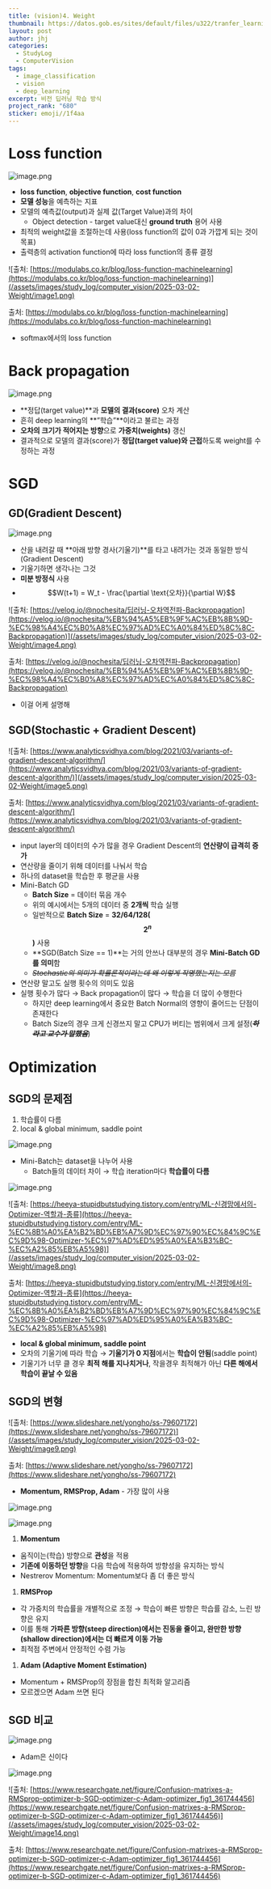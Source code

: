 ```yaml
---
title: (vision)4. Weight
thumbnail: https://datos.gob.es/sites/default/files/u322/tranfer_learning.jpg
layout: post
author: jhj
categories:
  - StudyLog
  - ComputerVision
tags:
  - image_classification
  - vision
  - deep_learning
excerpt: 비전 딥러닝 학습 방식
project_rank: "680"
sticker: emoji//1f4aa
---
```


# Loss function

![image.png](/assets/images/study_log/computer_vision/2025-03-02-Weight/image.png)

- **loss function**, **objective function**, **cost function**
- **모델 성능**을 예측하는 지표
- 모델의 예측값(output)과 실제 값(Target Value)과의 차이
    - Object detection - target value대신 **ground truth** 용어 사용
- 최적의 weight값을 조절하는데 사용(loss function의 값이 0과 가깝게 되는 것이 목표)
- 출력층의 activation function에 따라 loss function의 종류 결정

![출처: [https://modulabs.co.kr/blog/loss-function-machinelearning](https://modulabs.co.kr/blog/loss-function-machinelearning)](/assets/images/study_log/computer_vision/2025-03-02-Weight/image1.png)

출처: [https://modulabs.co.kr/blog/loss-function-machinelearning](https://modulabs.co.kr/blog/loss-function-machinelearning)

- softmax에서의 loss function

# Back propagation

![image.png](/assets/images/study_log/computer_vision/2025-03-02-Weight/image2.png)

- **정답(target value)**과 **모델의 결과(score)** 오차 계산
- 흔히 deep learning의 **”학습”**이라고 불르는 과정
- **오차의 크기가 적어지는 방향**으로 **가중치(weights)** 갱신
- 결과적으로 모델의 결과(score)가 **정답(target value)와 근접**하도록 weight를 수정하는 과정

# SGD

## GD(Gradient Descent)

![image.png](/assets/images/study_log/computer_vision/2025-03-02-Weight/image3.png)

- 산을 내려갈 때 **아래 방향 경사(기울기)**를 타고 내려가는 것과 동일한 방식(Gradient Descent)
- 기울기하면 생각나는 그것
- **미분 방정식** 사용
- $$W(t+1) = W_t - \frac{\partial \text{오차}}{\partial W}$$

![출처: [https://velog.io/@nochesita/딥러닝-오차역전파-Backpropagation](https://velog.io/@nochesita/%EB%94%A5%EB%9F%AC%EB%8B%9D-%EC%98%A4%EC%B0%A8%EC%97%AD%EC%A0%84%ED%8C%8C-Backpropagation)](/assets/images/study_log/computer_vision/2025-03-02-Weight/image4.png)

출처: [https://velog.io/@nochesita/딥러닝-오차역전파-Backpropagation](https://velog.io/@nochesita/%EB%94%A5%EB%9F%AC%EB%8B%9D-%EC%98%A4%EC%B0%A8%EC%97%AD%EC%A0%84%ED%8C%8C-Backpropagation)

- 이걸 어케 설명해

## SGD(Stochastic + Gradient Descent)

![출처: [https://www.analyticsvidhya.com/blog/2021/03/variants-of-gradient-descent-algorithm/](https://www.analyticsvidhya.com/blog/2021/03/variants-of-gradient-descent-algorithm/)](/assets/images/study_log/computer_vision/2025-03-02-Weight/image5.png)

출처: [https://www.analyticsvidhya.com/blog/2021/03/variants-of-gradient-descent-algorithm/](https://www.analyticsvidhya.com/blog/2021/03/variants-of-gradient-descent-algorithm/)

- input layer의 데이터의 수가 많을 경우 Gradient Descent의 **연산량이 급격히 증가**
- 연산량을 줄이기 위해 데이터를 나눠서 학습
- 하나의 dataset을 학습한 후 평균을 사용
- Mini-Batch GD
    - **Batch Size** = 데이터 묶음 개수
    - 위의 예시에서는 5개의 데이터 중 **2개씩** 학습 실행
    - 일반적으로 **Batch Size** = **32/64/128($$2^n$$)** 사용
    - **SGD(Batch Size == 1)**는 거의 안쓰나 대부분의 경우 **Mini-Batch GD를 의미**함
    - *~~Stochastic의 의미가 확률론적이라는데 왜 이렇게 작명했는지는 모름~~*
- 연산량 말고도 실행 횟수의 의미도 있음
- 실행 횟수가 많다 → Back propagation이 많다 → 학습을 더 많이 수행한다
    - 하지만 deep learning에서 중요한 Batch Normal의 영향이 줄어드는 단점이 존재한다
    - Batch Size의 경우 크게 신경쓰지 말고 CPU가 버티는 범위에서 크게 설정(***~~하라고 교수가 말했음~~***)

# Optimization

## SGD의 문제점

1. 학습률이 다름
2. local & global minimum, saddle point

![image.png](/assets/images/study_log/computer_vision/2025-03-02-Weight/image6.png)

- Mini-Batch는 dataset을 나누어 사용
    - Batch들의 데이터 차이 → 학습 iteration마다 **학습률이 다름**

![image.png](/assets/images/study_log/computer_vision/2025-03-02-Weight/image7.png)

![출처: [https://heeya-stupidbutstudying.tistory.com/entry/ML-신경망에서의-Optimizer-역할과-종류](https://heeya-stupidbutstudying.tistory.com/entry/ML-%EC%8B%A0%EA%B2%BD%EB%A7%9D%EC%97%90%EC%84%9C%EC%9D%98-Optimizer-%EC%97%AD%ED%95%A0%EA%B3%BC-%EC%A2%85%EB%A5%98)](/assets/images/study_log/computer_vision/2025-03-02-Weight/image8.png)

출처: [https://heeya-stupidbutstudying.tistory.com/entry/ML-신경망에서의-Optimizer-역할과-종류](https://heeya-stupidbutstudying.tistory.com/entry/ML-%EC%8B%A0%EA%B2%BD%EB%A7%9D%EC%97%90%EC%84%9C%EC%9D%98-Optimizer-%EC%97%AD%ED%95%A0%EA%B3%BC-%EC%A2%85%EB%A5%98)

- **local & global minimum, saddle point**
- 오차의 기울기에 따라 학습 → **기울기가 0 지점**에서는 **학습이 안됨**(saddle point)
- 기울기가 너무 클 경우 **최적 해를 지나치거나**, 작을경우 최적해가 아닌 **다른 해에서 학습이 끝날 수 있음**

## SGD의 변형

![출처: [https://www.slideshare.net/yongho/ss-79607172](https://www.slideshare.net/yongho/ss-79607172)](/assets/images/study_log/computer_vision/2025-03-02-Weight/image9.png)

출처: [https://www.slideshare.net/yongho/ss-79607172](https://www.slideshare.net/yongho/ss-79607172)

- **Momentum, RMSProp, Adam** - 가장 많이 사용

![image.png](/assets/images/study_log/computer_vision/2025-03-02-Weight/image10.png)

![image.png](/assets/images/study_log/computer_vision/2025-03-02-Weight/image11.png)

1. **Momentum**
- 움직이는(학습) 방향으로 **관성**을 적용
- **기존에 이동하던 방향**을 다음 학습에 적용하여 방향성을 유지하는 방식
- Nestrerov Momentum: Momentum보다 좀 더 좋은 방식

1. **RMSProp**
- 각 가중치의 학습률을 개별적으로 조정 → 학습이 빠른 방향은 학습률 감소, 느린 방향은 유지
- 이를 통해 **가파른 방향(steep direction)에서는 진동을 줄이고, 완만한 방향(shallow direction)에서는 더 빠르게 이동 가능**
- 최적점 주변에서 안정적인 수렴 가능

1. **Adam (Adaptive Moment Estimation)**
- Momentum + RMSProp의 장점을 합친 최적화 알고리즘
- 모르겠으면 Adam 쓰면 된다

## SGD 비교

![image.png](/assets/images/study_log/computer_vision/2025-03-02-Weight/image12.png)

- Adam은 신이다

![image.png](/assets/images/study_log/computer_vision/2025-03-02-Weight/image13.png)

![출처: [https://www.researchgate.net/figure/Confusion-matrixes-a-RMSprop-optimizer-b-SGD-optimizer-c-Adam-optimizer_fig1_361744456](https://www.researchgate.net/figure/Confusion-matrixes-a-RMSprop-optimizer-b-SGD-optimizer-c-Adam-optimizer_fig1_361744456)](/assets/images/study_log/computer_vision/2025-03-02-Weight/image14.png)

출처: [https://www.researchgate.net/figure/Confusion-matrixes-a-RMSprop-optimizer-b-SGD-optimizer-c-Adam-optimizer_fig1_361744456](https://www.researchgate.net/figure/Confusion-matrixes-a-RMSprop-optimizer-b-SGD-optimizer-c-Adam-optimizer_fig1_361744456)